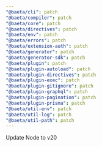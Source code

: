 ```yaml
---
"@baeta/cli": patch
"@baeta/compiler": patch
"@baeta/core": patch
"@baeta/directives": patch
"@baeta/env": patch
"@baeta/errors": patch
"@baeta/extension-auth": patch
"@baeta/generator": patch
"@baeta/generator-sdk": patch
"@baeta/plugin": patch
"@baeta/plugin-autoload": patch
"@baeta/plugin-directives": patch
"@baeta/plugin-exec": patch
"@baeta/plugin-gitignore": patch
"@baeta/plugin-graphql": patch
"@baeta/plugin-pagination": patch
"@baeta/plugin-prisma": patch
"@baeta/util-env": patch
"@baeta/util-log": patch
"@baeta/util-path": patch
---
```


Update Node to v20
